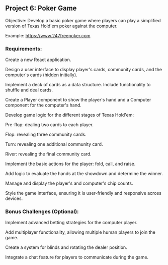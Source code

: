 ## Project 6: Poker Game
Objective: Develop a basic poker game where players can play a simplified version of Texas Hold'em poker against the computer.

Example: https://www.247freepoker.com

### Requirements:
Create a new React application.

Design a user interface to display player's cards, community cards, and the computer's cards (hidden initially).

Implement a deck of cards as a data structure. Include functionality to shuffle and deal cards.

Create a Player component to show the player's hand and a Computer component for the computer's hand.

Develop game logic for the different stages of Texas Hold'em:

Pre-flop: dealing two cards to each player.

Flop: revealing three community cards.

Turn: revealing one additional community card.

River: revealing the final community card.

Implement the basic actions for the player: fold, call, and raise.

Add logic to evaluate the hands at the showdown and determine the winner.

Manage and display the player's and computer's chip counts.

Style the game interface, ensuring it is user-friendly and responsive across devices.

### Bonus Challenges (Optional):
Implement advanced betting strategies for the computer player.

Add multiplayer functionality, allowing multiple human players to join the game.

Create a system for blinds and rotating the dealer position.

Integrate a chat feature for players to communicate during the game.